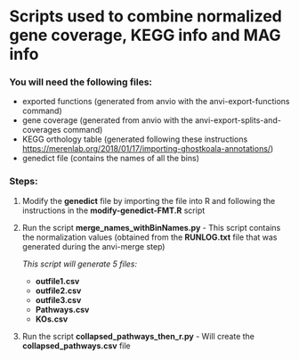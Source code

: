 # Scripts used to combine normalized gene coverage, KEGG info and MAG info
### You will need the following files:
  - exported functions (generated from anvio with the anvi-export-functions command)
  - gene coverage (generated from anvio with the anvi-export-splits-and-coverages command)
  - KEGG orthology table (generated following these instructions https://merenlab.org/2018/01/17/importing-ghostkoala-annotations/)
  - genedict file (contains the names of all the bins)
  
### Steps:  
1) Modify the **genedict** file by importing the file into R and following the instructions in the **modify-genedict-FMT.R** script
2) Run the script **merge_names_withBinNames.py** - This script contains the normalization values (obtained from the **RUNLOG.txt** file that was generated during the anvi-merge step)
   
   *This script will generate 5 files:*
   - **outfile1.csv**
   - **outfile2.csv**
   - **outfile3.csv**
   - **Pathways.csv**
   - **KOs.csv**

3) Run the script **collapsed_pathways_then_r.py** - Will create the **collapsed_pathways.csv** file

